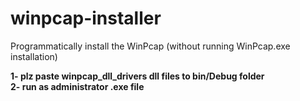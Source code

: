 # winpcap-installer
Programmatically install the WinPcap (without running WinPcap.exe installation)

<b>1- plz paste winpcap_dll_drivers dll files to bin/Debug folder</b>
<br>
<b>2- run as administrator .exe file</b>
